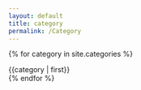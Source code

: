 ```yaml
---
layout: default
title: category
permalink: /Category
---
```


{% for category in site.categories %}
<div>{{category | first}} </div>
{% endfor %}
